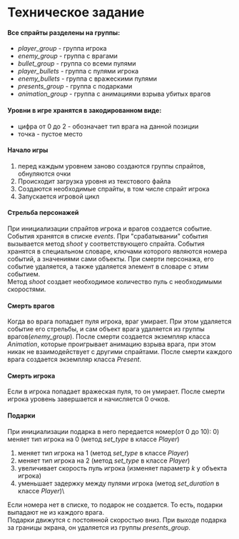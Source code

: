# Техническое задание

#### Все спрайты разделены на группы:
- _player_group_ - группа игрока
- _enemy_group_ - группа с врагами
- _bullet_group_ - группа со всеми пулями
- _player_bullets_ - группа с пулями игрока
- _enemy_bullets_ - группа с вражескими пулями
- _presents_group_ - группа с подарками
- _animation_group_ - группа с анимациями взрыва убитых врагов

#### Уровни в игре хранятся в закодированном виде:
- цифра от 0 до 2 - обозначает тип врага на данной позиции
- точка - пустое место

#### Начало игры
1) перед каждым уровнем заново создаются группы спрайтов, обнуляются очки
2) Происходит загрузка уровня из текстового файла
3) Создаются необходимые спрайты, в том числе спрайт игрока
4) Запускается игровой цикл

#### Стрельба персонажей
При инициализации спрайтов игрока и врагов создается событие. События хранятся в списке _events_. 
При "срабатывании" события вызывается метод _shoot_ у соответствующего спрайта.
События хранятся в специальном словаре, ключами которого являются номера событий, а значениями сами объекты.
При смерти персонажа, его событие удаляется, а также удаляется элемент в словаре с этим событием. \
Метод _shoot_ создает необходимое количество пуль с необходимыми скоростями.

#### Смерть врагов
Когда во врага попадает пуля игрока, враг умирает. 
При этом удаляется событие его стрельбы, и сам объект врага удаляется из группы врагов(_enemy_group_).
После смерти создается экземпляр класса _Animation_, которые проигрывает анимацию взрыва врага, при этом никак не взаимодействует с другими спрайтами.
После смерти каждого врага создается экземпляр класса _Present_.

#### Смерть игрока
Если в игрока попадает вражеская пуля, то он умирает. После смерти игрока уровень завершается и начисляется 0 очков.

#### Подарки
При инициализации подарка в него передается номер(от 0 до 10):
0) меняет тип игрока на 0 (метод _set_type_ в классе _Player_)
1) меняет тип игрока на 1 (метод _set_type_ в классе _Player_)
2) меняет тип игрока на 2 (метод _set_type_ в классе _Player_)
3) увеличивает скорость пуль игрока (изменяет параметр _k_ у объекта игрока)
4) уменьшает задержку между пулями игрока (метод _set_duration_ в классе _Player_)\

Если номера нет в списке, то подарок не создается. То есть, подарки выпадают не из каждого врага.\
Подарки движутся с постоянной скоростью вниз.
При выходе подарка за границы экрана, он удаляется из группы _presents_group_.